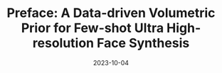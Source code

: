 ---
ref: preface
title: "Preface: A Data-driven Volumetric Prior for Few-shot Ultra High-resolution Face Synthesis"
authors: Marcel Buehler, Kripasindhu Sarkar, Tanmay Shah, Gengyan Li, Daoye Wang, Leonhard Helminger, Sergio Orts-Escolano, Dmitry Lagun, Otmar Hilliges, Thabo Beeler, Abhimitra Meka
date: 2023-10-04
venue: "International Conference on Computer Vision (ICCV)"
image: https://files.ait.ethz.ch/projects/preface/web/static/videos/studio/0rV_rgb_crop.mp4
external_project_page: https://syntec-research.github.io/Preface/
video: 
talk:
paper: https://drive.google.com/file/d/1AZmkZNnmV2oN3mvonS0la9Yh1g5aj6uC/view?usp=sharing
poster:
data:
code: 
conference_url:
equal_contributions:
award:
bibtex: "@inproceedings{buehler2023preface,
title={Preface: A Data-driven Volumetric Prior for Few-shot Ultra High-resolution Face Synthesis},
author={Marcel C. Buehler and Kripasindhu Sarkar and Tanmay Shah and Gengyan Li and Daoye Wang and Leonhard Helminger
and Sergio Orts-Escolano and Dmitry Lagun and Otmar Hilliges and Thabo Beeler and Abhimitra Meka},
booktitle={Proceedings of the IEEE/CVF International Conference on Computer Vision},
year={2023}}"
---